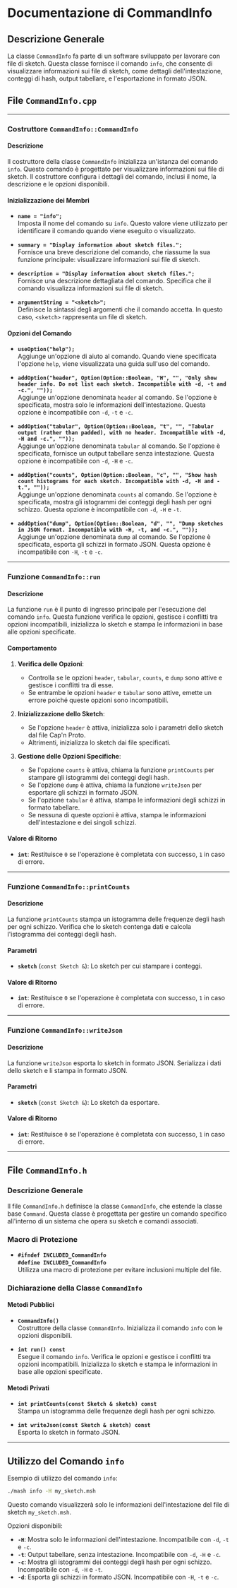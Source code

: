 # Documentazione di CommandInfo

## Descrizione Generale

La classe `CommandInfo` fa parte di un software sviluppato per lavorare con file di sketch. Questa classe fornisce il comando `info`, che consente di visualizzare informazioni sui file di sketch, come dettagli dell'intestazione, conteggi di hash, output tabellare, e l'esportazione in formato JSON.

## File `CommandInfo.cpp`

---

### Costruttore `CommandInfo::CommandInfo`

#### Descrizione

Il costruttore della classe `CommandInfo` inizializza un'istanza del comando `info`. Questo comando è progettato per visualizzare informazioni sui file di sketch. Il costruttore configura i dettagli del comando, inclusi il nome, la descrizione e le opzioni disponibili.

#### Inizializzazione dei Membri

- **`name = "info";`**  
  Imposta il nome del comando su `info`. Questo valore viene utilizzato per identificare il comando quando viene eseguito o visualizzato.

- **`summary = "Display information about sketch files.";`**  
  Fornisce una breve descrizione del comando, che riassume la sua funzione principale: visualizzare informazioni sui file di sketch.

- **`description = "Display information about sketch files.";`**  
  Fornisce una descrizione dettagliata del comando. Specifica che il comando visualizza informazioni sui file di sketch.

- **`argumentString = "<sketch>";`**  
  Definisce la sintassi degli argomenti che il comando accetta. In questo caso, `<sketch>` rappresenta un file di sketch.

#### Opzioni del Comando

- **`useOption("help");`**  
  Aggiunge un'opzione di aiuto al comando. Quando viene specificata l'opzione `help`, viene visualizzata una guida sull'uso del comando.

- **`addOption("header", Option(Option::Boolean, "H", "", "Only show header info. Do not list each sketch. Incompatible with -d, -t and -c.", ""));`**  
  Aggiunge un'opzione denominata `header` al comando. Se l'opzione è specificata, mostra solo le informazioni dell'intestazione. Questa opzione è incompatibile con `-d`, `-t` e `-c`.

- **`addOption("tabular", Option(Option::Boolean, "t", "", "Tabular output (rather than padded), with no header. Incompatible with -d, -H and -c.", ""));`**  
  Aggiunge un'opzione denominata `tabular` al comando. Se l'opzione è specificata, fornisce un output tabellare senza intestazione. Questa opzione è incompatibile con `-d`, `-H` e `-c`.

- **`addOption("counts", Option(Option::Boolean, "c", "", "Show hash count histograms for each sketch. Incompatible with -d, -H and -t.", ""));`**  
  Aggiunge un'opzione denominata `counts` al comando. Se l'opzione è specificata, mostra gli istogrammi dei conteggi degli hash per ogni schizzo. Questa opzione è incompatibile con `-d`, `-H` e `-t`.

- **`addOption("dump", Option(Option::Boolean, "d", "", "Dump sketches in JSON format. Incompatible with -H, -t, and -c.", ""));`**  
  Aggiunge un'opzione denominata `dump` al comando. Se l'opzione è specificata, esporta gli schizzi in formato JSON. Questa opzione è incompatibile con `-H`, `-t` e `-c`.

---

### Funzione `CommandInfo::run`

#### Descrizione

La funzione `run` è il punto di ingresso principale per l'esecuzione del comando `info`. Questa funzione verifica le opzioni, gestisce i conflitti tra opzioni incompatibili, inizializza lo sketch e stampa le informazioni in base alle opzioni specificate.

#### Comportamento

1. **Verifica delle Opzioni**:
   - Controlla se le opzioni `header`, `tabular`, `counts`, e `dump` sono attive e gestisce i conflitti tra di esse.
   - Se entrambe le opzioni `header` e `tabular` sono attive, emette un errore poiché queste opzioni sono incompatibili.

2. **Inizializzazione dello Sketch**:
   - Se l'opzione `header` è attiva, inizializza solo i parametri dello sketch dal file Cap'n Proto.
   - Altrimenti, inizializza lo sketch dai file specificati.

3. **Gestione delle Opzioni Specifiche**:
   - Se l'opzione `counts` è attiva, chiama la funzione `printCounts` per stampare gli istogrammi dei conteggi degli hash.
   - Se l'opzione `dump` è attiva, chiama la funzione `writeJson` per esportare gli schizzi in formato JSON.
   - Se l'opzione `tabular` è attiva, stampa le informazioni degli schizzi in formato tabellare.
   - Se nessuna di queste opzioni è attiva, stampa le informazioni dell'intestazione e dei singoli schizzi.

#### Valore di Ritorno

- **`int`**: Restituisce `0` se l'operazione è completata con successo, `1` in caso di errore.

---

### Funzione `CommandInfo::printCounts`

#### Descrizione

La funzione `printCounts` stampa un istogramma delle frequenze degli hash per ogni schizzo. Verifica che lo sketch contenga dati e calcola l'istogramma dei conteggi degli hash.

#### Parametri

- **`sketch`** (`const Sketch &`): Lo sketch per cui stampare i conteggi.

#### Valore di Ritorno

- **`int`**: Restituisce `0` se l'operazione è completata con successo, `1` in caso di errore.

---

### Funzione `CommandInfo::writeJson`

#### Descrizione

La funzione `writeJson` esporta lo sketch in formato JSON. Serializza i dati dello sketch e li stampa in formato JSON.

#### Parametri

- **`sketch`** (`const Sketch &`): Lo sketch da esportare.

#### Valore di Ritorno

- **`int`**: Restituisce `0` se l'operazione è completata con successo, `1` in caso di errore.

---

## File `CommandInfo.h`

### Descrizione Generale

Il file `CommandInfo.h` definisce la classe `CommandInfo`, che estende la classe base `Command`. Questa classe è progettata per gestire un comando specifico all'interno di un sistema che opera su sketch e comandi associati.

### Macro di Protezione

- **`#ifndef INCLUDED_CommandInfo`**  
  **`#define INCLUDED_CommandInfo`**  
  Utilizza una macro di protezione per evitare inclusioni multiple del file.

### Dichiarazione della Classe `CommandInfo`

#### Metodi Pubblici

- **`CommandInfo()`**  
  Costruttore della classe `CommandInfo`. Inizializza il comando `info` con le opzioni disponibili.

- **`int run() const`**  
  Esegue il comando `info`. Verifica le opzioni e gestisce i conflitti tra opzioni incompatibili. Inizializza lo sketch e stampa le informazioni in base alle opzioni specificate.

#### Metodi Privati

- **`int printCounts(const Sketch & sketch) const`**  
  Stampa un istogramma delle frequenze degli hash per ogni schizzo.

- **`int writeJson(const Sketch & sketch) const`**  
  Esporta lo sketch in formato JSON.

---

## Utilizzo del Comando `info`

Esempio di utilizzo del comando `info`:

```bash
./mash info -H my_sketch.msh
```

Questo comando visualizzerà solo le informazioni dell'intestazione del file di sketch `my_sketch.msh`.

Opzioni disponibili:

- **`-H`**: Mostra solo le informazioni dell'intestazione. Incompatibile con `-d`, `-t` e `-c`.
- **`-t`**: Output tabellare, senza intestazione. Incompatibile con `-d`, `-H` e `-c`.
- **`-c`**: Mostra gli istogrammi dei conteggi degli hash per ogni schizzo. Incompatibile con `-d`, `-H` e `-t`.
- **`-d`**: Esporta gli schizzi in formato JSON. Incompatibile con `-H`, `-t` e `-c`.
